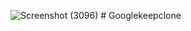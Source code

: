 ![Screenshot (3096)](https://user-images.githubusercontent.com/116111183/210261739-bd143515-fe38-4b39-93b6-1356c1662a01.png)
﻿# Googlekeepclone
